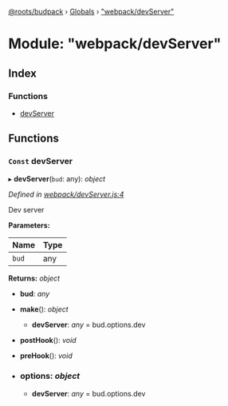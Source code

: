 [@roots/budpack](../README.md) › [Globals](../globals.md) › ["webpack/devServer"](_webpack_devserver_.md)

# Module: "webpack/devServer"

## Index

### Functions

* [devServer](_webpack_devserver_.md#const-devserver)

## Functions

### `Const` devServer

▸ **devServer**(`bud`: any): *object*

*Defined in [webpack/devServer.js:4](https://github.com/roots/bud-support/blob/bc9161d/src/budpack/builder/webpack/devServer.js#L4)*

Dev server

**Parameters:**

Name | Type |
------ | ------ |
`bud` | any |

**Returns:** *object*

* **bud**: *any*

* **make**(): *object*

  * **devServer**: *any* = bud.options.dev

* **postHook**(): *void*

* **preHook**(): *void*

* ### **options**: *object*

  * **devServer**: *any* = bud.options.dev
